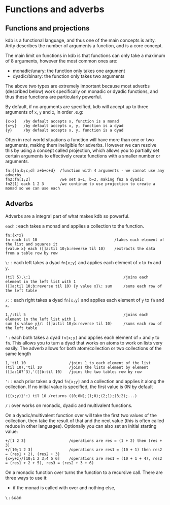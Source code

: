 # Functions and adverbs

## Functions and projections
kdb is a functional language, and thus one of the main concepts is arity.  Arity describes the number of arguments a function, and is a core concept.  

The main limit on functions in kdb is that functions can only take a maximum of 8 arguments, however the most common ones are:
- monadic/unary: the function only takes one argument
- dyadic/binary: the function only takes two arguments

The above two types are extremely important because most adverbs (described below) work specifically on monadic or dyadic functions, and thus these functions are particularly powerful.

By default, if no arguments are specified, kdb will accept up to three arguments of `x`, `y` and `z`, in order .e.g:
```
{x+x}   /by default accepts x, function is a monad
{x+y}   /by default accepts x, y, function is a dyad
{y}     /by default accepts x, y, function is a dyad
```

Often in real-world situations a function will have more than one or two arguments, making them ineligible for adverbs.  However we can resolve this by using a concept called projection, which allows you to partially set certain arguments to effectively create functions with a smaller number or arguments.
```
fn:{[a;b;c;d] a+b+c+d}  /function with 4 arguments - we cannot use any adverbs
fn2:fn[1;2]             /we set a=1, b=2, making fn2 a dyadic
fn2[1] each 1 2 3       /we continue to use projection to create a monad so we can use each
```

## Adverbs
Adverbs are a integral part of what makes kdb so powerful.  

`each`
: each takes a monad and applies a collection to the function.
```
fn:{x*x}
fn each til 10                                  /takes each element of the list and squares it
{value x} each ([]a:til 10;b:reverse til 10)    /extracts the data from a table row by row
```

`\:`
: each left takes a dyad `fn[x;y]` and applies each element of `x` to `fn` and `y`. 
```
(til 5),\:1                                         /joins each element in the left list with 1
([]a:til 10;b:reverse til 10) {y value x}\: sum     /sums each row of the left table
```

`/:`
: each right takes a dyad `fn[x;y]` and applies each element of `y` to `fn` and `x`.
```
1,/:til 5                                           /joins each element in the left list with 1
sum {x value y}/: ([]a:til 10;b:reverse til 10)     /sums each row of the left table
```

`'`
: each both takes a dyad `fn[x;y]` and applies each element of `x` and `y` to `fn`.  This allows you to turn a dyad that works on atoms to work on lists very easily.  The adverb allows for both atom/collection or two collections of the same length
```
1,'til 10                   /joins 1 to each element of the list
(til 10),'til 10            /joins the lists element by element
([]a:10?`3),'([]b:til 10)   /joins the two tables row by row
```

`':`
: each prior takes a dyad `fn[x;y]` and a collection and applies it along the collection.  If no initial value is specified, the first value is 0N by default
```
({(x;y)}':) til 10 /returns ((0;0N);(1;0);(2;1);(3;2);...)
```

`/`
: over works on monadic, dyadic and multivalent functions.  

On a dyadic/multivalent function over will take the first two values of the collection, then take the result of that and the next value (this is often called reduce in other languages).  Optionally you can also set an initial starting value:
```
+/[1 2 3]                   /operations are res = (1 + 2) then (res + 3)
+/[10;1 2 3]                /operations are res1 = (10 + 1) then res2 = (res1 + 2), (res2 + 3)
{x+y+z}/[10;1 2 3;4 5 6]    /operations are res1 = (10 + 1 + 4), res2 = (res1 + 2 + 5), res3 = (res2 + 3 + 6)
```

On a monadic function over turns the function to a recursive call.  There are three ways to use it:
- if the monad is called with over and nothing else, 

`\`
: scan
